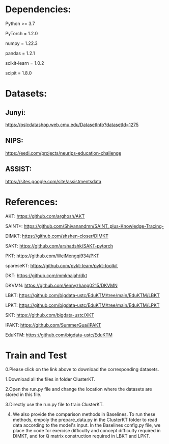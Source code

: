 Dependencies:
===

Python >= 3.7

PyTorch = 1.2.0

numpy = 1.22.3 

pandas = 1.2.1

scikit-learn = 1.0.2

scipit = 1.8.0

Datasets:
===
Junyi:
---
https://pslcdatashop.web.cmu.edu/DatasetInfo?datasetId=1275

NIPS:
---
https://eedi.com/projects/neurips-education-challenge

ASSIST: 
---
https://sites.google.com/site/assistmentsdata



References:
===
AKT: https://github.com/arghosh/AKT

SAINT+: https://github.com/Shivanandmn/SAINT_plus-Knowledge-Tracing-

DIMKT: https://github.com/shshen-closer/DIMKT

SAKT: https://github.com/arshadshk/SAKT-pytorch

PKT: https://github.com/WeiMengqi934/PKT

spareseKT: https://github.com/pykt-team/pykt-toolkit

DKT: https://github.com/mmkhajah/dkt

DKVMN: https://github.com/jennyzhang0215/DKVMN

LBKT: https://github.com/bigdata-ustc/EduKTM/tree/main/EduKTM/LBKT

LPKT: https://github.com/bigdata-ustc/EduKTM/tree/main/EduKTM/LPKT

SKT: https://github.com/bigdata-ustc/XKT

IPAKT: https://github.com/SummerGua/IPAKT

EduKTM: https://github.com/bigdata-ustc/EduKTM

Train and Test
===

0.Please click on the link above to download the corresponding datasets.

1.Download all the files in folder ClusterKT.

2.Open the run.py file and change the location where the datasets are stored in this file.

3.Directly use the run.py file to train ClusterKT.

4. We also provide the comparison methods in Baselines. To run these methods, empoly the prepare_data.py in the ClusterKT folder to read data according to the model's input.
   In the Baselines config.py file, we place the code for exercise difficulty and concept difficulty required in DIMKT, and for Q matrix construction required in LBKT and LPKT.

